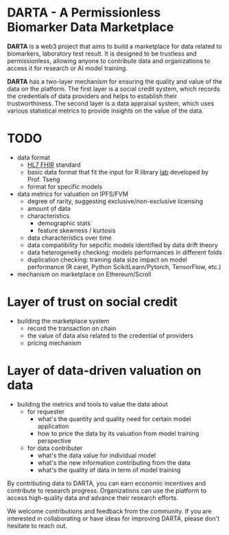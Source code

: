 # DARTA - A Permissionless Biomarker Data Marketplace

**DARTA** is a web3 project that aims to build a marketplace for data related to biomarkers, laboratory test result. It is designed to be trustless and permissionless, allowing anyone to contribute data and organizations to access it for research or AI model training.

**DARTA** has a two-layer mechanism for ensuring the quality and value of the data on the platform. The first layer is a social credit system, which records the credentials of data providers and helps to establish their trustworthiness. The second layer is a data appraisal system, which uses various statistical metrics to provide insights on the value of the data.

# TODO
- data format 
    - [HL7 FHIR](https://hl7.org/fhir/) standard
    - basic data format that fit the input for R library [lab](https://github.com/DHLab-TSENG/lab) developed by Prof. Tseng
    - format for specific models
- data metrics for valuation on IPFS/FVM
    - degree of rarity, suggesting exclusive/non-exclusive licensing
    - amount of data
    - characteristics
        - demographic stats
        - feature skewness / kurtosis
    - data characteristics over time
    - data compatibility for sepcific models identified by data drift theory
    - data heterogeneity checking: models performances in different folds 
    - duplication checking: training data size impact on model performance (R caret, Python ScikitLearn/Pytorch, TensorFlow, etc.)
- mechanism on marketplace on Ethereum/Scroll


# Layer of trust on social credit
- building the marketplace system 
    - record the transaction on chain
    - the value of data also related to the credential of providers
    - pricing mechanism 

# Layer of data-driven valuation on data
- building the metrics and tools to value the data about
    - for requester
        - what's the quantity and quality need for certain model application
        - how to price the data by its valuation from model training perspective
    - for data contributer
        - what's the data value for individual model
        - what's the new information contributing from the data
        - what's the quality of data in term of model training



By contributing data to DARTA, you can earn economic incentives and contribute to research progress. Organizations can use the platform to access high-quality data and advance their research efforts.

We welcome contributions and feedback from the community. If you are interested in collaborating or have ideas for improving DARTA, please don't hesitate to reach out.
